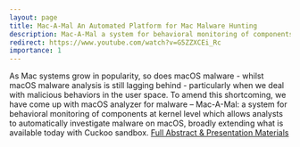 ```yaml
---
layout: page
title: Mac-A-Mal An Automated Platform for Mac Malware Hunting
description: Mac-A-Mal a system for behavioral monitoring of components at kernel level 
redirect: https://www.youtube.com/watch?v=G5ZZXCEi_Rc
importance: 1
---
```


As Mac systems grow in popularity, so does macOS malware - whilst macOS malware analysis is still lagging behind - particularly when we deal with malicious behaviors in the user space. To amend this shortcoming, we have come up with macOS analyzer for malware – Mac-A-Mal: a system for behavioral monitoring of components at kernel level which allows analysts to automatically investigate malware on macOS, broadly extending what is available today with Cuckoo sandbox. 
[Full Abstract & Presentation Materials](https://www.blackhat.com/asia-18/briefings.html#mac-a-mal-an-automated-platform-for-mac-malware-hunting)